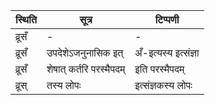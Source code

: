 | स्थिति | सूत्र | टिप्पणी |
| ----- | ------- | ------ |
| व्रूसँ | - | - |
| व्रूसँ | उपदेशेऽजनुनासिक इत् | अँ-इत्यस्य इत्संज्ञा |
| व्रूसँ | शेषात् कर्तरि परस्मैपदम् | इति परस्मैपदम् |
| व्रूस् | तस्य लोपः | इत्संज्ञकस्य लोपः |
